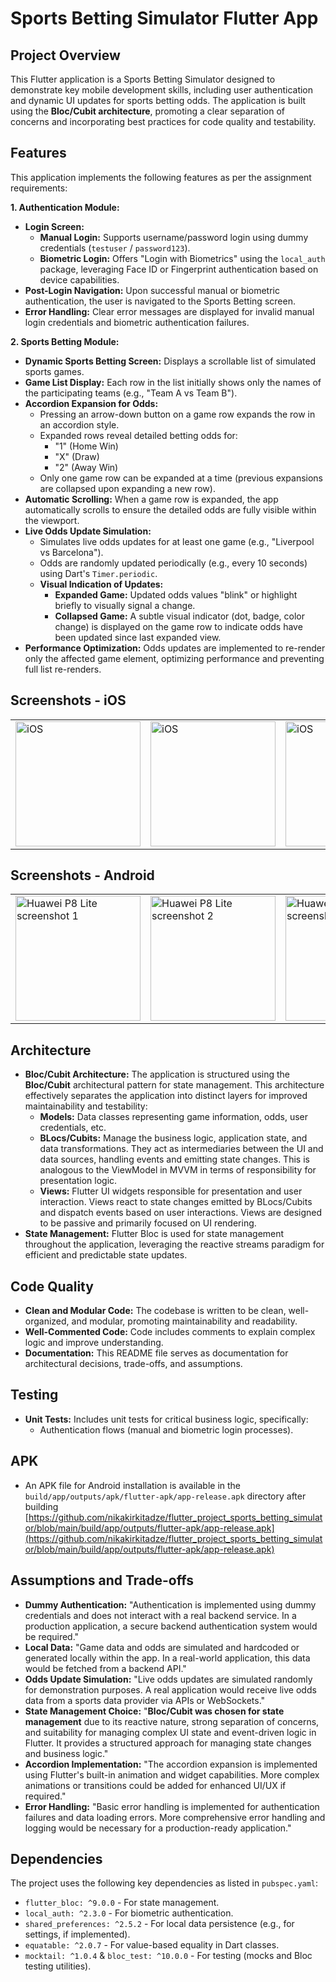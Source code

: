 # Sports Betting Simulator Flutter App

## Project Overview

This Flutter application is a Sports Betting Simulator designed to demonstrate key mobile development skills, including user authentication and dynamic UI updates for sports betting odds. The application is built using the **Bloc/Cubit architecture**, promoting a clear separation of concerns and incorporating best practices for code quality and testability.

## Features

This application implements the following features as per the assignment requirements:

**1. Authentication Module:**

*   **Login Screen:**
    *   **Manual Login:** Supports username/password login using dummy credentials (`testuser` / `password123`).
    *   **Biometric Login:**  Offers "Login with Biometrics" using the `local_auth` package, leveraging Face ID or Fingerprint authentication based on device capabilities.
*   **Post-Login Navigation:** Upon successful manual or biometric authentication, the user is navigated to the Sports Betting screen.
*   **Error Handling:** Clear error messages are displayed for invalid manual login credentials and biometric authentication failures.

**2. Sports Betting Module:**

*   **Dynamic Sports Betting Screen:** Displays a scrollable list of simulated sports games.
*   **Game List Display:** Each row in the list initially shows only the names of the participating teams (e.g., "Team A vs Team B").
*   **Accordion Expansion for Odds:**
    *   Pressing an arrow-down button on a game row expands the row in an accordion style.
    *   Expanded rows reveal detailed betting odds for:
        *   "1" (Home Win)
        *   "X" (Draw)
        *   "2" (Away Win)
    *   Only one game row can be expanded at a time (previous expansions are collapsed upon expanding a new row).
*   **Automatic Scrolling:** When a game row is expanded, the app automatically scrolls to ensure the detailed odds are fully visible within the viewport.
*   **Live Odds Update Simulation:**
    *   Simulates live odds updates for at least one game (e.g., "Liverpool vs Barcelona").
    *   Odds are randomly updated periodically (e.g., every 10 seconds) using Dart's `Timer.periodic`.
    *   **Visual Indication of Updates:**
        *   **Expanded Game:** Updated odds values "blink" or highlight briefly to visually signal a change.
        *   **Collapsed Game:** A subtle visual indicator (dot, badge, color change) is displayed on the game row to indicate odds have been updated since last expanded view.
*   **Performance Optimization:** Odds updates are implemented to re-render only the affected game element, optimizing performance and preventing full list re-renders.

## Screenshots - iOS

<table>
  <tr>
    <td><img src="https://github.com/user-attachments/assets/abc43a72-d881-4524-80f4-8167a003b2a4" width="200" alt="iOS"></td>
    <td><img src="https://github.com/user-attachments/assets/c25fb32e-0dad-482b-aa3f-a713da820080" width="200" alt="iOS"></td>
    <td><img src="https://github.com/user-attachments/assets/45e28083-dd20-4f2f-a96d-0e52750c002a" width="200" alt="iOS"></td>
  </tr>
</table>
  

## Screenshots - Android

<table>
  <tr>
    <td><img src="https://github.com/user-attachments/assets/367b1635-0691-4e2d-95ce-bf1353fc5f72" width="200" alt="Huawei P8 Lite screenshot 1"></td>
    <td><img src="https://github.com/user-attachments/assets/570a86de-bb68-408a-a7f7-a57e65594662" width="200" alt="Huawei P8 Lite screenshot 2"></td>
    <td><img src="https://github.com/user-attachments/assets/614fda48-5383-4009-b3b0-26367dbb3614" width="200" alt="Huawei P8 Lite screenshot 3"></td>
  </tr>
</table>


## Architecture

*   **Bloc/Cubit Architecture:** The application is structured using the **Bloc/Cubit** architectural pattern for state management.  This architecture effectively separates the application into distinct layers for improved maintainability and testability:
    *   **Models:**  Data classes representing game information, odds, user credentials, etc.
    *   **BLocs/Cubits:** Manage the business logic, application state, and data transformations. They act as intermediaries between the UI and data sources, handling events and emitting state changes. This is analogous to the ViewModel in MVVM in terms of responsibility for presentation logic.
    *   **Views:** Flutter UI widgets responsible for presentation and user interaction. Views react to state changes emitted by BLocs/Cubits and dispatch events based on user interactions.  Views are designed to be passive and primarily focused on UI rendering.
*   **State Management:** Flutter Bloc is used for state management throughout the application, leveraging the reactive streams paradigm for efficient and predictable state updates.

## Code Quality

*   **Clean and Modular Code:** The codebase is written to be clean, well-organized, and modular, promoting maintainability and readability.
*   **Well-Commented Code:**  Code includes comments to explain complex logic and improve understanding.
*   **Documentation:** This README file serves as documentation for architectural decisions, trade-offs, and assumptions.

## Testing

*   **Unit Tests:**  Includes unit tests for critical business logic, specifically:
    *   Authentication flows (manual and biometric login processes).

## APK
*   An APK file for Android installation is available in the `build/app/outputs/apk/flutter-apk/app-release.apk` directory after building [https://github.com/nikakirkitadze/flutter_project_sports_betting_simulator/blob/main/build/app/outputs/flutter-apk/app-release.apk](https://github.com/nikakirkitadze/flutter_project_sports_betting_simulator/blob/main/build/app/outputs/flutter-apk/app-release.apk)

## Assumptions and Trade-offs

*   **Dummy Authentication:**  "Authentication is implemented using dummy credentials and does not interact with a real backend service. In a production application, a secure backend authentication system would be required."
*   **Local Data:** "Game data and odds are simulated and hardcoded or generated locally within the app. In a real-world application, this data would be fetched from a backend API."
*   **Odds Update Simulation:** "Live odds updates are simulated randomly for demonstration purposes. A real application would receive live odds data from a sports data provider via APIs or WebSockets."
*   **State Management Choice:**  "**Bloc/Cubit was chosen for state management** due to its reactive nature, strong separation of concerns, and suitability for managing complex UI state and event-driven logic in Flutter.  It provides a structured approach for managing state changes and business logic."
*   **Accordion Implementation:** "The accordion expansion is implemented using Flutter's built-in animation and widget capabilities. More complex animations or transitions could be added for enhanced UI/UX if required."
*   **Error Handling:** "Basic error handling is implemented for authentication failures and data loading errors. More comprehensive error handling and logging would be necessary for a production-ready application."

## Dependencies

The project uses the following key dependencies as listed in `pubspec.yaml`:

*   `flutter_bloc: ^9.0.0` - For state management.
*   `local_auth: ^2.3.0` - For biometric authentication.
*   `shared_preferences: ^2.5.2` - For local data persistence (e.g., for settings, if implemented).
*   `equatable: ^2.0.7` - For value-based equality in Dart classes.
*   `mocktail: ^1.0.4` & `bloc_test: ^10.0.0` - For testing (mocks and Bloc testing utilities).
